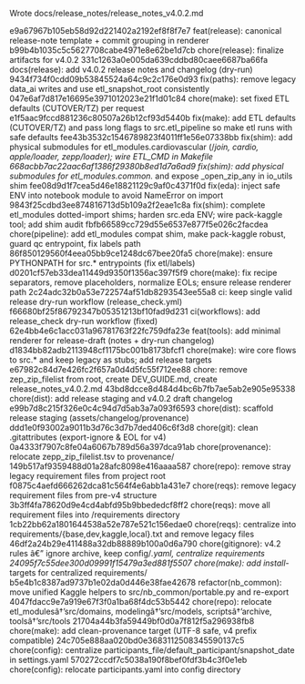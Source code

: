Wrote docs/release_notes/release_notes_v4.0.2.md

e9a67967b105eb58d92d221402a2192ef8f8f7e7 feat(release): canonical release-note template + commit grouping in renderer
b99b4b1035c5c5627708cabe4971e8e62be1d7cb chore(release): finalize artifacts for v4.0.2
331c1263a0e005da639cddbd80caee6687ba66fa docs(release): add v4.0.2 release notes and changelog (dry-run)
9434f734f0cdd09b53845524a64c9c2c176e0d93 fix(paths): remove legacy data_ai writes and use etl_snapshot_root consistently
047e6af7d817e16695e3971012023e21f1d01c84 chore(make): set fixed ETL defaults (CUTOVER/TZ) per request
e1f5aac9fccd881236c80507a26b12cf93d5440b fix(make): add ETL defaults (CUTOVER/TZ) and pass long flags to src.etl_pipeline so make etl runs with safe defaults
fee43b3532c1546789823f4011ff1e56e07338bb fix(shim): add physical submodules for etl_modules.cardiovascular (/_join, cardio_*, apple/loader, zepp/loader); wire ETL_CMD in Makefile
668acbb7ac22aac6af1386f29380b8ed1d7a6ad9 fix(shim): add physical submodules for etl_modules.common.* and expose _open_zip_any in io_utils shim
fee08d9d1f7cea5d46e18821129c9af0c4371f0d fix(eda): inject safe ENV into notebook module to avoid NameError on import
9843f25cdbd3ee874816713d5b109a2f2eae1c8a fix(shim): complete etl_modules dotted-import shims; harden src.eda ENV; wire pack-kaggle tool; add shim audit
fbfb66589cc729d55e6537e877f5e026c2facdea chore(pipeline): add etl_modules compat shim, make pack-kaggle robust, guard qc entrypoint, fix labels path
86f850129560f4eea05bb9ce1248dc67bee20fa5 chore(make): ensure PYTHONPATH for src.* entrypoints (fix etl/labels)
d0201cf57eb33dea11449d9350f1356ac397f5f9 chore(make): fix recipe separators, remove placeholders, normalize EOLs; ensure release renderer path
2c24adc32b0a53e722574af51db8293543ee55a8 ci: keep single valid release dry-run workflow (release_check.yml)
f66680bf25f86792347b05351213bf10fad9d231 ci(workflows): add release_check dry-run workflow (fixed)
62e4bb4e6c1acc031a96781763f22fc759dfa23e feat(tools): add minimal renderer for release-draft (notes + dry-run changelog)
d1834bb82adb2113948cf1175bc001b8173bfcf1 chore(make): wire core flows to src.* and keep legacy as stubs; add release targets
e67982c84d7e426fc2f657a0d4d5fc55f712ee88 chore: remove zep_zip_filelist from root, create DEV_GUIDE.md, create release_notes_v4.0.2.md
43bd8dcce8d484d4bc6b7fb7ae5ab2e905e95338 chore(dist): add release staging and v4.0.2 draft changelog
e99b7d8c215f326e0c4c94d7d5ab3a7a093f6593 chore(dist): scaffold release staging (assets/changelog/provenance)
ddd1e0f93002a9011b3d76c3d7b7ded406c6f3d8 chore(git): clean .gitattributes (export-ignore & EOL for v4)
0a4333f7907c8fe04a6067b789d56a397dca91ab chore(provenance): relocate zepp_zip_filelist.tsv to provenance/
149b517af9359488d01a28afc8098e416aaaa587 chore(repo): remove stray legacy requirement files from project root
f0875c4aefd666262dca81c564f4e6abb1a431e7 chore(reqs): remove legacy requirement files from pre-v4 structure
3b3ff4fa78620d9e4cd4abfd95b9bbededcf8ff2 chore(reqs): move all requirement files into /requirements directory
1cb22bb62a1801644538a52e787e521c156edae0 chore(reqs): centralize into requirements/{base,dev,kaggle,local}.txt and remove legacy files
46df2a24b29e411488a32db88889b100a0d6a790 chore(gitignore): v4.2 rules â€” ignore archive, keep config/*.yaml, centralize requirements
24095f7c55dee300d09991f15479a3ed881f5507 chore(make): add install-* targets for centralized requirements/
b5e4b1c8387ad9737b1e02da0d446e38fae42678 refactor(nb_common): move unified Kaggle helpers to src/nb_common/portable.py and re-export
4047fdacc9e7a919e67f3f0a1ba68f4dc53b5442 chore(repo): relocate etl_modulesâ†’src/domains, modelingâ†’src/models, scriptsâ†’archive, toolsâ†’src/tools
21704a44b3fa59449bf0d0a7f812f5a296938fb8 chore(make): add clean-provenance target (UTF-8 safe, v4 prefix compatible)
24c705e888aa020bd0e3683112508345590137c5 chore(config): centralize participants_file/default_participant/snapshot_date in settings.yaml
570272ccdf7c5038a190f8bef0fdf3b4c3f0e1eb chore(config): relocate participants.yaml into config directory
